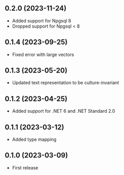 ## 0.2.0 (2023-11-24)

- Added support for Npgsql 8
- Dropped support for Npgsql < 8

## 0.1.4 (2023-09-25)

- Fixed error with large vectors

## 0.1.3 (2023-05-20)

- Updated text representation to be culture-invariant

## 0.1.2 (2023-04-25)

- Added support for .NET 6 and .NET Standard 2.0

## 0.1.1 (2023-03-12)

- Added type mapping

## 0.1.0 (2023-03-09)

- First release
